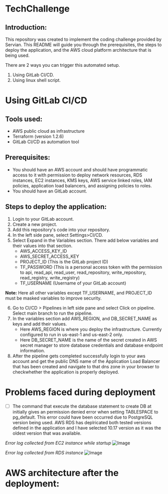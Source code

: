 # **TechChallenge**

## Introduction:

This repository was created to implement the coding challenge provided by Servian.
This README will guide you through the prerequisites, the steps to deploy the application, and the AWS cloud platform architecture that is being used. 

There are 2 ways you can trigger this automated setup.

1. Using GitLab CI/CD.
2. Using linux shell script.

# **Using GitLab CI/CD**

## Tools used:

- AWS public cloud as infrastructure
- Terraform (version 1.2.6)
- GitLab CI/CD as automation tool

## Prerequisites:

- You should have an AWS account and should have programmatic access to it with permission to deploy network resources, RDS instances, EC2 instances, KMS keys, AWS service linked roles, IAM policies, application load balancers, and assigning policies to roles.
- You should have an GitLab account.

## Steps to deploy the application:

1. Login to your GitLab account.
2. Create a new project.
3. Add this repository's code into your repository.
4. In the left side pane, select Settings>CI/CD.
5. Select Expand in the Variables section. There add below variables and their values into that section.
    * AWS_ACCESS_KEY_ID
    * AWS_SECRET_ACCESS_KEY
    * PROJECT_ID (This is the GitLab project ID)
    * TF_PASSWORD (This is a personal access token with the permission to api, read_api, read_user, read_repository, write_repository, read_registry, write_registry)
    * TF_USERNAME (Username of your GitLab account)

**Note:** Here all other variables except TF_USERNAME, and PROJECT_ID must be masked variables to improve security.

6. Go to CI/CD > Pipelines in left side pane and select Click on pipeline. Select main branch to run the pipeline.
7. In the variables section add AWS_REGION, and DB_SECRET_NAME as keys and add their values.
    * Here AWS_REGION is where you deploy the infrastructure. Currently configured to run in us-east-1 and us-east-2 only.
    * Here DB_SECRET_NAME is the name of the secret created in AWS secret manager to store database credentials and database endpoint information.
8. After the pipeline gets completed successfully login to your aws account and get the public DNS name of the Application Load Balancer that has been created and navigate to that dns zone in your browser to checkwhether the application is properly deployed.


# **Problems faced during deployment**

- [ ] The command that execute the database statement to create DB at initially gives an permission denied error when setting TABLESPACE to pg_default. This error could have been occurred due to PostgreSQL version being used. AWS RDS has deplricated both tested versions defined in the application and I have selected 10.17 version as it was the oldest version that was available.

*Error log collected from EC2 instance while startup*
![Image](https://gitlab.com/servian-lahiru/tech-challenge/-/blob/release-1.0.0/images/userdata_log.PNG)

*Error log collected from RDS instance*
![Image](https://gitlab.com/servian-lahiru/tech-challenge/-/blob/release-1.0.0/images/db_error_log.PNG)

# **AWS architecture after the deployment:**








